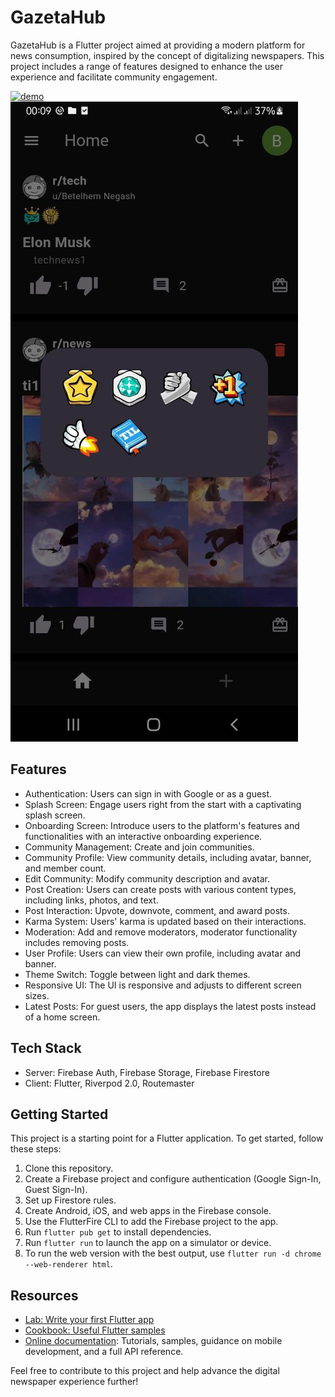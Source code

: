 # GazetaHub

GazetaHub is a Flutter project aimed at providing a modern platform for news consumption, inspired by the concept of digitalizing newspapers. This project includes a range of features designed to enhance the user experience and facilitate community engagement.

[![demo](https://img.youtube.com/vi/iZTNk9p9-fY?si/0.jpg)](https://www.youtube.com/watch?v=iZTNk9p9-fY?si)
![showcase](https://github.com/codeWizardzz/Mobile-App/blob/main/zshots/g.jpg)
## Features

- Authentication: Users can sign in with Google or as a guest.
- Splash Screen: Engage users right from the start with a captivating splash screen.
- Onboarding Screen: Introduce users to the platform's features and functionalities with an interactive onboarding experience.
- Community Management: Create and join communities.
- Community Profile: View community details, including avatar, banner, and member count.
- Edit Community: Modify community description and avatar.
- Post Creation: Users can create posts with various content types, including links, photos, and text.
- Post Interaction: Upvote, downvote, comment, and award posts.
- Karma System: Users' karma is updated based on their interactions.
- Moderation: Add and remove moderators, moderator functionality includes removing posts.
- User Profile: Users can view their own profile, including avatar and banner.
- Theme Switch: Toggle between light and dark themes.
- Responsive UI: The UI is responsive and adjusts to different screen sizes.
- Latest Posts: For guest users, the app displays the latest posts instead of a home screen.

## Tech Stack

- Server: Firebase Auth, Firebase Storage, Firebase Firestore
- Client: Flutter, Riverpod 2.0, Routemaster

## Getting Started

This project is a starting point for a Flutter application. To get started, follow these steps:

1. Clone this repository.
2. Create a Firebase project and configure authentication (Google Sign-In, Guest Sign-In).
3. Set up Firestore rules.
4. Create Android, iOS, and web apps in the Firebase console.
5. Use the FlutterFire CLI to add the Firebase project to the app.
6. Run `flutter pub get` to install dependencies.
7. Run `flutter run` to launch the app on a simulator or device.
8. To run the web version with the best output, use `flutter run -d chrome --web-renderer html`.

## Resources

- [Lab: Write your first Flutter app](https://docs.flutter.dev/get-started/codelab)
- [Cookbook: Useful Flutter samples](https://docs.flutter.dev/cookbook)
- [Online documentation](https://docs.flutter.dev/): Tutorials, samples, guidance on mobile development, and a full API reference.

Feel free to contribute to this project and help advance the digital newspaper experience further!
